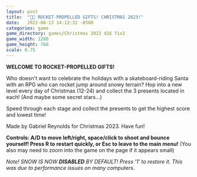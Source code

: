 ```yaml
---
layout: post
title:  "🎅🏻 ROCKET-PROPELLED GIFTS! CHRISTMAS 2023!"
date:   2022-08-13 14:12:32 -0500
categories: game
game_directory: games/Christmas 2023 d16 fix2
game_width: 1280
game_height: 768
scale: 0.75
---
```


**WELCOME TO ROCKET-PROPELLED GIFTS!**

Who doesn't want to celebrate the holidays with a skateboard-riding Santa with an RPG who can rocket jump around snowy terrain? Hop into a new level every day of Christmas (12-24) and collect the 3 presents located in each! (And maybe some secret stars...) 

Speed through each stage and collect the presents to get the highest score and lowest time!

Made by Gabriel Reynolds for Christmas 2023. Have fun!

**Controls: A/D to move left/right, space/click to shoot and bounce yourself! Press R to restart quickly, or Esc to leave to the main menu!**  (You also may need to zoom into the game on the page if it appears small)


*Note! SNOW IS NOW **DISABLED** BY DEFAULT! Press '1' to restore it. This was due to performance issues on many computers.*
